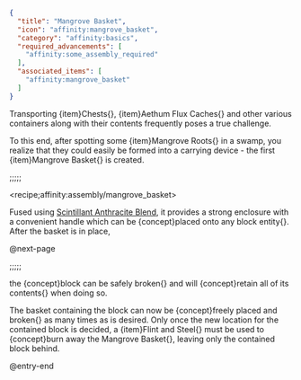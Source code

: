 ```json
{
  "title": "Mangrove Basket",
  "icon": "affinity:mangrove_basket",
  "category": "affinity:basics",
  "required_advancements": [
    "affinity:some_assembly_required"
  ],
  "associated_items": [
    "affinity:mangrove_basket"
  ]
}
```

Transporting {item}Chests{}, {item}Aethum Flux Caches{} and other various containers along with their contents 
frequently poses a true challenge.


To this end, after spotting some {item}Mangrove Roots{} in a swamp, you realize that they could easily be formed into
a carrying device - the first {item}Mangrove Basket{} is created.

;;;;;

<recipe;affinity:assembly/mangrove_basket>

Fused using [Scintillant Anthracite Blend](^affinity:scintillant_anthracite_blend), it provides a strong enclosure with
a convenient handle which can be {concept}placed onto any block entity{}. After the basket is in place,


@next-page

;;;;;

the {concept}block can be safely broken{} and will {concept}retain all of its contents{} when doing so.


The basket containing the block can now be {concept}freely placed and broken{} as many times as is desired. Only once
the new location for the contained block is decided, a {item}Flint and Steel{} must be used to {concept}burn away the
Mangrove Basket{}, leaving only the contained block behind.

@entry-end